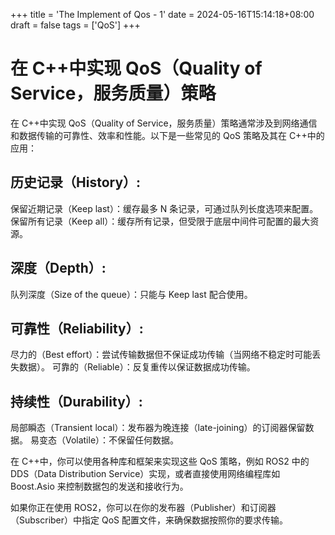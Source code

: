 +++
title = 'The Implement of Qos - 1'
date = 2024-05-16T15:14:18+08:00
draft = false
tags = ['QoS']
+++

# 在 C++中实现 QoS（Quality of Service，服务质量）策略

在 C++中实现 QoS（Quality of Service，服务质量）策略通常涉及到网络通信和数据传输的可靠性、效率和性能。以下是一些常见的 QoS 策略及其在 C++中的应用：

## 历史记录（History）:

保留近期记录（Keep last）：缓存最多 N 条记录，可通过队列长度选项来配置。
保留所有记录（Keep all）：缓存所有记录，但受限于底层中间件可配置的最大资源。

## 深度（Depth）:

队列深度（Size of the queue）：只能与 Keep last 配合使用。

## 可靠性（Reliability）:

尽力的（Best effort）：尝试传输数据但不保证成功传输（当网络不稳定时可能丢失数据）。
可靠的（Reliable）：反复重传以保证数据成功传输。

## 持续性（Durability）:

局部瞬态（Transient local）：发布器为晚连接（late-joining）的订阅器保留数据。
易变态（Volatile）：不保留任何数据。

在 C++中，你可以使用各种库和框架来实现这些 QoS 策略，例如 ROS2 中的 DDS（Data Distribution Service）实现，或者直接使用网络编程库如 Boost.Asio 来控制数据包的发送和接收行为。

如果你正在使用 ROS2，你可以在你的发布器（Publisher）和订阅器（Subscriber）中指定 QoS 配置文件，来确保数据按照你的要求传输。
